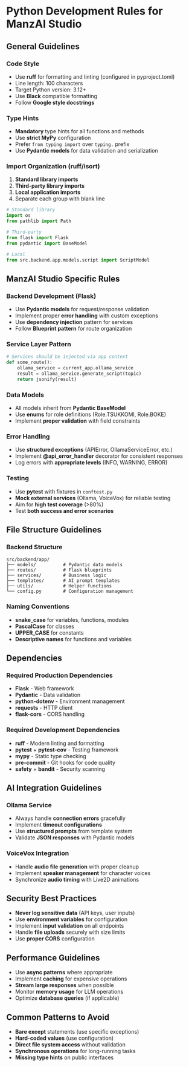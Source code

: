 # Python Development Rules for ManzAI Studio

## General Guidelines

### Code Style
- Use **ruff** for formatting and linting (configured in pyproject.toml)
- Line length: 100 characters
- Target Python version: 3.12+
- Use **Black** compatible formatting
- Follow **Google style docstrings**

### Type Hints
- **Mandatory** type hints for all functions and methods
- Use **strict MyPy** configuration
- Prefer `from typing import` over `typing.` prefix
- Use **Pydantic models** for data validation and serialization

### Import Organization (ruff/isort)
1. **Standard library imports**
2. **Third-party library imports**
3. **Local application imports**
4. Separate each group with blank line

```python
# Standard library
import os
from pathlib import Path

# Third-party
from flask import Flask
from pydantic import BaseModel

# Local
from src.backend.app.models.script import ScriptModel
```

## ManzAI Studio Specific Rules

### Backend Development (Flask)
- Use **Pydantic models** for request/response validation
- Implement proper **error handling** with custom exceptions
- Use **dependency injection** pattern for services
- Follow **Blueprint pattern** for route organization

### Service Layer Pattern
```python
# Services should be injected via app context
def some_route():
    ollama_service = current_app.ollama_service
    result = ollama_service.generate_script(topic)
    return jsonify(result)
```

### Data Models
- All models inherit from **Pydantic BaseModel**
- Use **enums** for role definitions (Role.TSUKKOMI, Role.BOKE)
- Implement **proper validation** with field constraints

### Error Handling
- Use **structured exceptions** (APIError, OllamaServiceError, etc.)
- Implement **@api_error_handler** decorator for consistent responses
- Log errors with **appropriate levels** (INFO, WARNING, ERROR)

### Testing
- Use **pytest** with fixtures in `conftest.py`
- **Mock external services** (Ollama, VoiceVox) for reliable testing
- Aim for **high test coverage** (>80%)
- Test **both success and error scenarios**

## File Structure Guidelines

### Backend Structure
```
src/backend/app/
├── models/          # Pydantic data models
├── routes/          # Flask blueprints
├── services/        # Business logic
├── templates/       # AI prompt templates
├── utils/           # Helper functions
└── config.py        # Configuration management
```

### Naming Conventions
- **snake_case** for variables, functions, modules
- **PascalCase** for classes
- **UPPER_CASE** for constants
- **Descriptive names** for functions and variables

## Dependencies

### Required Production Dependencies
- **Flask** - Web framework
- **Pydantic** - Data validation
- **python-dotenv** - Environment management
- **requests** - HTTP client
- **flask-cors** - CORS handling

### Required Development Dependencies
- **ruff** - Modern linting and formatting
- **pytest** + **pytest-cov** - Testing framework
- **mypy** - Static type checking
- **pre-commit** - Git hooks for code quality
- **safety** + **bandit** - Security scanning

## AI Integration Guidelines

### Ollama Service
- Always handle **connection errors** gracefully
- Implement **timeout configurations**
- Use **structured prompts** from template system
- Validate **JSON responses** with Pydantic models

### VoiceVox Integration
- Handle **audio file generation** with proper cleanup
- Implement **speaker management** for character voices
- Synchronize **audio timing** with Live2D animations

## Security Best Practices

- **Never log sensitive data** (API keys, user inputs)
- Use **environment variables** for configuration
- Implement **input validation** on all endpoints
- Handle **file uploads** securely with size limits
- Use **proper CORS** configuration

## Performance Guidelines

- Use **async patterns** where appropriate
- Implement **caching** for expensive operations
- **Stream large responses** when possible
- Monitor **memory usage** for LLM operations
- Optimize **database queries** (if applicable)

## Common Patterns to Avoid

- **Bare except** statements (use specific exceptions)
- **Hard-coded values** (use configuration)
- **Direct file system access** without validation
- **Synchronous operations** for long-running tasks
- **Missing type hints** on public interfaces
